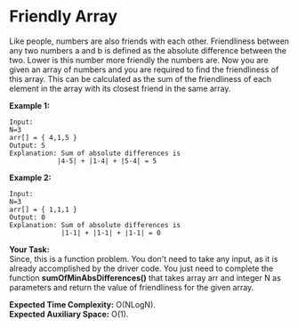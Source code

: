 # Friendly Array
Like people, numbers are also friends with each other. Friendliness between any two numbers a and b is defined as the absolute difference between the two. Lower is this number more friendly the numbers are. Now you are given an array of numbers and you are required to find the friendliness of this array. This can be calculated as the sum of the friendliness of each element in the array with its closest friend in the same array.

**Example 1:**
```
Input:
N=3
arr[] = { 4,1,5 }
Output: 5
Explanation: Sum of absolute differences is
            |4-5| + |1-4| + |5-4| = 5
```
**Example 2:**
```
Input:
N=3
arr[] = { 1,1,1 }
Output: 0
Explanation: Sum of absolute differences is 
             |1-1| + |1-1| + |1-1| = 0
```
**Your Task:**<br>
Since, this is a function problem. You don't need to take any input, as it is already accomplished by the driver code. You just need to complete the function **sumOfMinAbsDifferences()** that takes array arr and integer N as parameters and return the value of friendliness for the given array.

**Expected Time Complexity:** O(NLogN).<br>
**Expected Auxiliary Space:** O(1).
